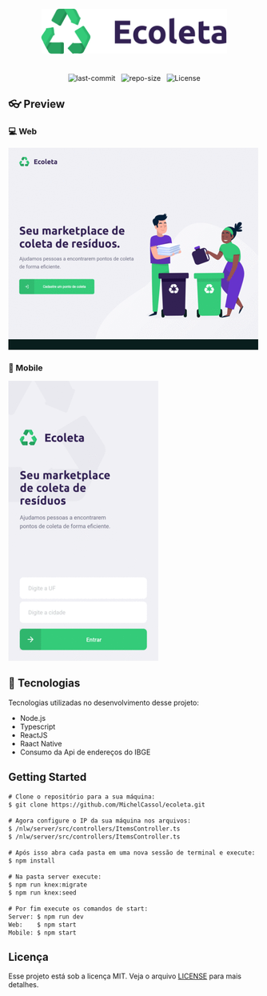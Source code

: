 <div style="display: flex; align-items: center; justify-content: center;margin-top: 30px;">
    <img src="/.github/assets/logo.svg" alt="Ecoleta" style="height: 90px;">
</div>
<div style="display: flex; align-items: center; justify-content: center; margin-top: 40px;flex-direction: row;">
    <img src="https://img.shields.io/github/last-commit/MichelCassol/ecoleta" alt="last-commit">&nbsp;&nbsp;&nbsp;
    <img src="https://img.shields.io/github/repo-size/MichelCassol/ecoleta" alt="repo-size">&nbsp;&nbsp;&nbsp;
    <img src="https://img.shields.io/badge/license-MIT-brightgreen" alt="License">
</div>

## :eyeglasses: Preview
### :computer: Web

![Web](.github/assets/web.gif)

### :iphone: Mobile

![Mobile](.github/assets/mobile.gif)


## :rocket: Tecnologias
Tecnologias utilizadas no desenvolvimento desse projeto:
* Node.js
* Typescript
* ReactJS
* Raact Native
* Consumo da Api de endereços do IBGE

## Getting Started
~~~
# Clone o repositório para a sua máquina:
$ git clone https://github.com/MichelCassol/ecoleta.git

# Agora configure o IP da sua máquina nos arquivos:
$ /nlw/server/src/controllers/ItemsController.ts
$ /nlw/server/src/controllers/ItemsController.ts

# Após isso abra cada pasta em uma nova sessão de terminal e execute:
$ npm install

# Na pasta server execute:
$ npm run knex:migrate
$ npm run knex:seed

# Por fim execute os comandos de start:
Server: $ npm run dev
Web:    $ npm start
Mobile: $ npm start
~~~

## Licença
Esse projeto está sob a licença MIT. Veja o arquivo [LICENSE](LICENSE) para mais detalhes.